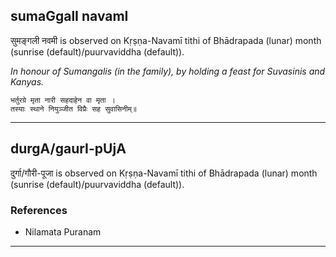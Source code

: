 ## sumaGgalI navamI
सुमङ्गली नवमी is observed on Kṛṣṇa-Navamī tithi of Bhādrapada (lunar) month (sunrise (default)/puurvaviddha (default)).

_In honour of Sumangalis (in the family), by holding a feast for Suvasinis and Kanyas._

```
भर्तुरग्रे मृता नारी सहदाहेन वा मृता ।
तस्याः स्थाने नियुञ्जीत विप्रैः सह सुवासिनीम्॥
```

---
## durgA/gaurI-pUjA
दुर्गा/गौरी-पूजा is observed on Kṛṣṇa-Navamī tithi of Bhādrapada (lunar) month (sunrise (default)/puurvaviddha (default)).


### References
* Nilamata Puranam


---
